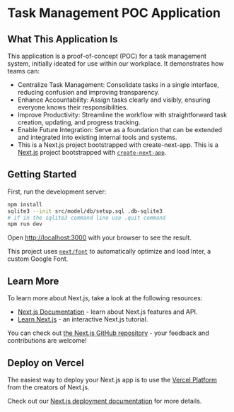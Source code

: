 # Task Management POC Application
## What This Application Is
This application is a proof-of-concept (POC) for a task management system, initially ideated for use within our workplace. It demonstrates how teams can:

- Centralize Task Management: Consolidate tasks in a single interface, reducing confusion and improving transparency.
- Enhance Accountability: Assign tasks clearly and visibly, ensuring everyone knows their responsibilities.
- Improve Productivity: Streamline the workflow with straightforward task creation, updating, and progress tracking.
- Enable Future Integration: Serve as a foundation that can be extended and integrated into existing internal tools and systems.
- This is a Next.js project bootstrapped with create-next-app.
This is a [Next.js](https://nextjs.org/) project bootstrapped with [`create-next-app`](https://github.com/vercel/next.js/tree/canary/packages/create-next-app).

## Getting Started

First, run the development server:

```bash
npm install
sqlite3 --init src/model/db/setup.sql .db-sqlite3
# if in the sqlite3 command line use .quit command
npm run dev

```

Open [http://localhost:3000](http://localhost:3000) with your browser to see the result.

This project uses [`next/font`](https://nextjs.org/docs/basic-features/font-optimization) to automatically optimize and load Inter, a custom Google Font.

## Learn More

To learn more about Next.js, take a look at the following resources:

- [Next.js Documentation](https://nextjs.org/docs) - learn about Next.js features and API.
- [Learn Next.js](https://nextjs.org/learn) - an interactive Next.js tutorial.

You can check out [the Next.js GitHub repository](https://github.com/vercel/next.js/) - your feedback and contributions are welcome!

## Deploy on Vercel

The easiest way to deploy your Next.js app is to use the [Vercel Platform](https://vercel.com/new?utm_medium=default-template&filter=next.js&utm_source=create-next-app&utm_campaign=create-next-app-readme) from the creators of Next.js.

Check out our [Next.js deployment documentation](https://nextjs.org/docs/deployment) for more details.
